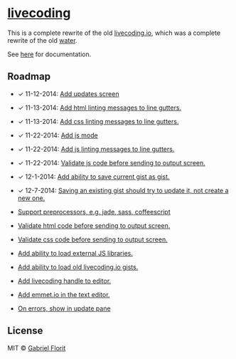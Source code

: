 # [livecoding](http://gabrielflorit.github.io/livecoding/)

This is a complete rewrite of the old [livecoding.io](https://github.com/gabrielflorit/livecoding/tree/master), which was a complete rewrite of the old [water](https://github.com/gabrielflorit/water).

See [here](http://gabrielflorit.github.io/livecoding/docs/Livecoding.html) for documentation.

## Roadmap

- ✓ 11-12-2014: [Add updates screen](https://github.com/gabrielflorit/livecoding/issues/110)

- ✓ 11-13-2014: [Add html linting messages to line gutters.](https://github.com/gabrielflorit/livecoding/issues/114)

- ✓ 11-13-2014: [Add css linting messages to line gutters.](https://github.com/gabrielflorit/livecoding/issues/118)

- ✓ 11-22-2014: [Add js mode](https://github.com/gabrielflorit/livecoding/issues/112)

- ✓ 11-22-2014: [Add js linting messages to line gutters.](https://github.com/gabrielflorit/livecoding/issues/116)

- ✓ 11-22-2014: [Validate js code before sending to output screen.](https://github.com/gabrielflorit/livecoding/issues/115)

- ✓ 12-1-2014: [Add ability to save current gist as gist.](https://github.com/gabrielflorit/livecoding/issues/119)

- ✓ 12-7-2014: [Saving an existing gist should try to update it, not create a new one.](https://github.com/gabrielflorit/livecoding/issues/124)

- [Support preprocessors, e.g. jade, sass, coffeescript](https://github.com/gabrielflorit/livecoding/issues/106)

- [Validate html code before sending to output screen.](https://github.com/gabrielflorit/livecoding/issues/113)

- [Validate css code before sending to output screen.](https://github.com/gabrielflorit/livecoding/issues/117)

- [Add ability to load external JS libraries.](https://github.com/gabrielflorit/livecoding/issues/120)

- [Add ability to load old livecoding.io gists.](https://github.com/gabrielflorit/livecoding/issues/121)

- [Add livecoding handle to editor.](https://github.com/gabrielflorit/livecoding/issues/122)

- [Add emmet.io in the text editor.](https://github.com/gabrielflorit/livecoding/issues/123)

- [On errors, show in update pane](https://github.com/gabrielflorit/livecoding/issues/125)


## License

MIT © [Gabriel Florit](http://gabrielflorit.github.io/)